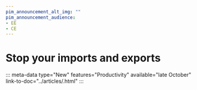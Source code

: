 ```yaml
---
pim_announcement_alt_img: ""
pim_announcement_audience:
- EE
- CE
---
```


# Stop your imports and exports
::: meta-data type="New" features="Productivity" available="late October" link-to-doc="../articles/.html"
:::
